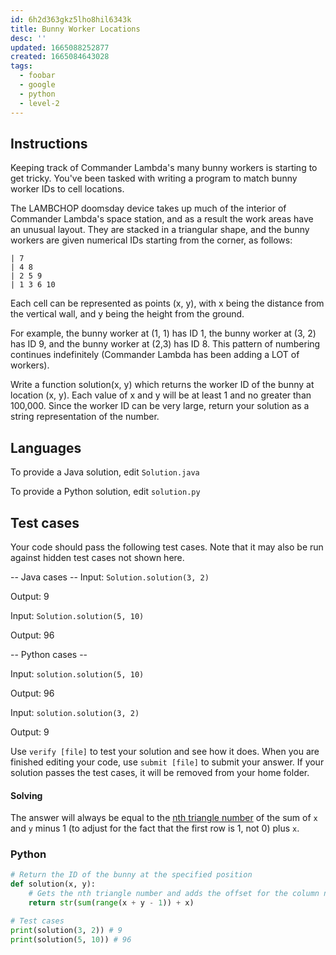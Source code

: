 ```yaml
---
id: 6h2d363gkz5lho8hil6343k
title: Bunny Worker Locations
desc: ''
updated: 1665088252877
created: 1665084643028
tags:
  - foobar
  - google
  - python
  - level-2
---
```


## Instructions

Keeping track of Commander Lambda's many bunny workers is starting to get tricky. You've been tasked with writing a program to match bunny worker IDs to cell locations.

The LAMBCHOP doomsday device takes up much of the interior of Commander Lambda's space station, and as a result the work areas have an unusual layout. They are stacked in a triangular shape, and the bunny workers are given numerical IDs starting from the corner, as follows:

```text
| 7
| 4 8
| 2 5 9
| 1 3 6 10
```

Each cell can be represented as points (x, y), with x being the distance from the vertical wall, and y being the height from the ground.

For example, the bunny worker at (1, 1) has ID 1, the bunny worker at (3, 2) has ID 9, and the bunny worker at (2,3) has ID 8. This pattern of numbering continues indefinitely (Commander Lambda has been adding a LOT of workers).

Write a function solution(x, y) which returns the worker ID of the bunny at location (x, y). Each value of x and y will be at least 1 and no greater than 100,000. Since the worker ID can be very large, return your solution as a string representation of the number.

## Languages

To provide a Java solution, edit `Solution.java`

To provide a Python solution, edit `solution.py`

## Test cases

Your code should pass the following test cases.
Note that it may also be run against hidden test cases not shown here.

-- Java cases --
Input:
`Solution.solution(3, 2)`

Output:
    9

Input:
`Solution.solution(5, 10)`

Output:
    96

-- Python cases --

Input:
`solution.solution(5, 10)`

Output:
    96

Input:
`solution.solution(3, 2)`

Output:
    9

Use `verify [file]` to test your solution and see how it does. When you are finished editing your code, use `submit [file]` to submit your answer. If your solution passes the test cases, it will be removed from your home folder.

#### Solving

The answer will always be equal to the [nth triangle number](https://math.stackexchange.com/a/593323/1102947) of the sum of `x` and `y` minus 1 (to adjust for the fact that the first row is 1, not 0) plus `x`.

### Python

```py
# Return the ID of the bunny at the specified position
def solution(x, y):
    # Gets the nth triangle number and adds the offset for the column number
    return str(sum(range(x + y - 1)) + x)

# Test cases
print(solution(3, 2)) # 9
print(solution(5, 10)) # 96
```

